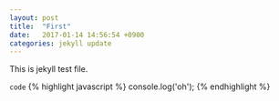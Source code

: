 ```yaml
---
layout: post
title:  "First"
date:   2017-01-14 14:56:54 +0900
categories: jekyll update
---
```


This is jekyll test file.

`code`
{% highlight javascript %}
console.log('oh');
{% endhighlight %}
